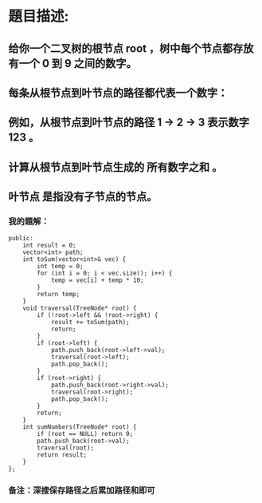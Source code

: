 # 題目描述:
## 给你一个二叉树的根节点 root ，树中每个节点都存放有一个 0 到 9 之间的数字。
## 每条从根节点到叶节点的路径都代表一个数字：
## 例如，从根节点到叶节点的路径 1 -> 2 -> 3 表示数字 123 。
## 计算从根节点到叶节点生成的 所有数字之和 。
## 叶节点 是指没有子节点的节点。
### 我的題解：
```class Solution {
public:
    int result = 0;
    vector<int> path;
    int toSum(vector<int>& vec) {
        int temp = 0;
        for (int i = 0; i < vec.size(); i++) {
            temp = vec[i] + temp * 10;
        }
        return temp;
    }
    void traversal(TreeNode* root) {
        if (!root->left && !root->right) {
            result += toSum(path);
            return;
        }
        if (root->left) {
            path.push_back(root->left->val);
            traversal(root->left);
            path.pop_back();
        }
        if (root->right) {
            path.push_back(root->right->val);
            traversal(root->right);
            path.pop_back();
        }
        return;
    }
    int sumNumbers(TreeNode* root) {
        if (root == NULL) return 0;
        path.push_back(root->val);
        traversal(root);
        return result;
    }
};
```
### **备注**：深搜保存路径之后累加路径和即可